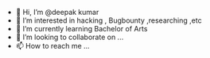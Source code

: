 - 👋 Hi, I’m @deepak kumar
- 👀 I’m interested in hacking , Bugbounty ,researching ,etc
- 🌱 I’m currently learning Bachelor of Arts
- 💞️ I’m looking to collaborate on ...
- 📫 How to reach me ...

<!---
deepaka11/deepaka11 is a ✨ special ✨ repository because its `README.md` (this file) appears on your GitHub profile.
You can click the Preview link to take a look at your changes.
--->
